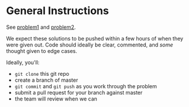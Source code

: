 # General Instructions

See [problem1](problem1/) and [problem2](problem2/).

We expect these solutions to be pushed within a few hours of when they were given out. Code should ideally be clear, commented, and _some_ thought given to edge cases. 

Ideally, you'll:

* `git clone` this git repo
* create a branch of master
* `git commit` and `git push` as you work through the problem 
* submit a pull request for your branch against master
* the team will review when we can

